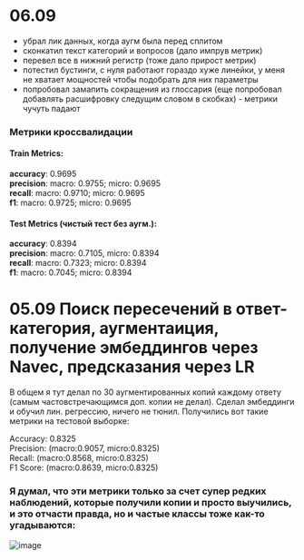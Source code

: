 # 06.09
- убрал лик данных, когда аугм была перед сплитом
- сконкатил текст категорий и вопросов (дало импрув метрик)
- перевел все в нижний регистр (тоже дало прирост метрик)
- потестил бустинги, с нуля работают гораздо хуже линейки, у меня не хватает мощностей чтобы подобрать для них параметры
- попробовал замапить сокращения из глоссария (еще попробовал добавлять расшифровку следущим словом в скобках) - метрики чучуть падают

### Метрики кроссвалидации
#### Train Metrics:
**accuracy**: 0.9695 \
**precision**: macro: 0.9755; micro: 0.9695 \
**recall**: macro: 0.9710; micro: 0.9695 \
**f1**: macro: 0.9725; micro: 0.9695 

#### Test Metrics (чистый тест без аугм.):
**accuracy**: 0.8394 \
**precision**: macro: 0.7105, micro: 0.8394 \
**recall**: macro: 0.7323; micro: 0.8394 \
**f1**: macro: 0.7045; micro: 0.8394 


# 05.09 Поиск пересечений в ответ-категория, аугментаиция, получение эмбеддингов через Navec, предсказания через LR
В общем я тут делал по 30 аугментированных копий каждому ответу (самым частовстречающимся доп. копии не делал). Сделал эмбеддинги и обучил лин. регрессию, ничего не тюнил. Получились вот такие метрики на тестовой выборке: 

Accuracy: 0.8325 \
Precision: (macro:0.9057, micro:0.8325) \
Recall: (macro:0.8568, micro:0.8325) \
F1 Score: (macro:0.8639, micro:0.8325)  

### Я думал, что эти метрики только за счет супер редких наблюдений, которые получили копии и просто выучились, и это отчасти правда, но и частые классы тоже как-то угадываются:
![image](https://github.com/user-attachments/assets/60727de9-1d0d-4107-a415-d63cabdfa5a3)
